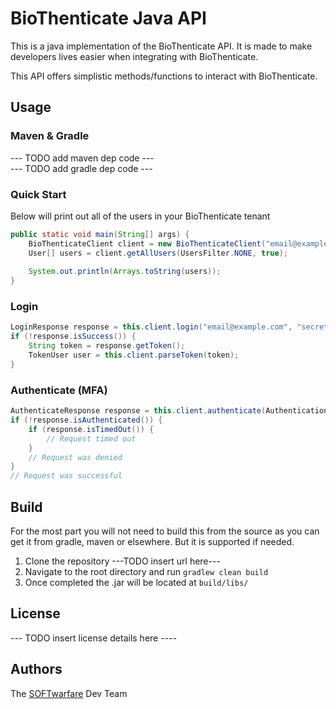 # BioThenticate Java API
This is a java implementation of the BioThenticate API. It is made to make developers lives easier when integrating with BioThenticate. 

This API offers simplistic methods/functions to interact with BioThenticate. 

## Usage 

### Maven & Gradle
--- TODO add maven dep code ---  
--- TODO add gradle dep code ---

### Quick Start
Below will print out all of the users in your BioThenticate tenant
```java
public static void main(String[] args) {
    BioThenticateClient client = new BioThenticateClient("email@example.com", "secret_password");
    User[] users = client.getAllUsers(UsersFilter.NONE, true);
    
    System.out.println(Arrays.toString(users));
}
```

### Login
```java
LoginResponse response = this.client.login("email@example.com", "secret_password");
if (!response.isSuccess()) {
    String token = response.getToken();
    TokenUser user = this.client.parseToken(token);
}
```

### Authenticate (MFA)
```java
AuthenticateResponse response = this.client.authenticate(AuthenticationType.IRIS, "email@example.com", "Someone is requesting to sign in", "", "My Application");
if (!response.isAuthenticated()) {
    if (response.isTimedOut()) {
        // Request timed out
    }
    // Request was denied
}
// Request was successful
```

## Build
For the most part you will not need to build this from the source as you can get it from gradle, maven or elsewhere. 
But it is supported if needed.

1. Clone the repository ---TODO insert url here---
2. Navigate to the root directory and run `gradlew clean build`
3. Once completed the .jar will be located at `build/libs/`

## License
--- TODO insert license details here ----

## Authors
The [SOFTwarfare](https://softwarfare.com) Dev Team
